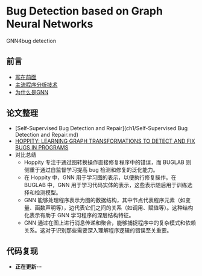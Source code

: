 # Bug Detection based on Graph Neural Networks

GNN4bug detection

## 前言

+ [写在前面](ch0/intro.md)
+ [主流程序分析技术](ch0/program_analysis.md)
+ [为什么是GNN](ch0/why-GNN.md)

## 论文整理

+ [Self-Supervised Bug Detection and Repair](ch1/Self-Supervised Bug Detection and Repair.md)
+ [HOPPITY: LEARNING GRAPH TRANSFORMATIONS TO DETECT AND FIX BUGS IN PROGRAMS](ch1/HOPPITY.md)
+ 对比总结
  - Hoppity 专注于通过图转换操作直接修复程序中的错误，而 BUGLAB 则侧重于通过自监督学习提高 bug 检测和修复的泛化能力。
  - 在 Hoppity 中，GNN 用于学习图的表示，以便执行修复操作。在 BUGLAB 中，GNN 用于学习代码实体的表示，这些表示随后用于训练选择和检测模型。
  - GNN 能够处理程序表示为图的数据结构，其中节点代表程序元素（如变量、函数声明等），边代表它们之间的关系（如调用、赋值等）。这种结构化表示有助于 GNN 学习程序的深层结构特征。
  - GNN 通过在图上进行消息传递和聚合，能够捕捉程序中的复杂模式和依赖关系。这对于识别那些需要深入理解程序逻辑的错误至关重要。

## 代码复现

+ **正在更新···**

